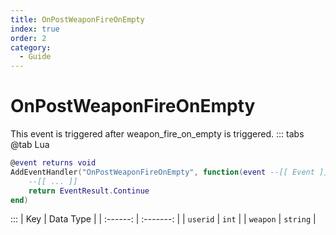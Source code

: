 ```yaml
---
title: OnPostWeaponFireOnEmpty
index: true
order: 2
category:
  - Guide
---
```


# OnPostWeaponFireOnEmpty
This event is triggered after weapon_fire_on_empty is triggered.
::: tabs
@tab Lua
```lua
@event returns void
AddEventHandler("OnPostWeaponFireOnEmpty", function(event --[[ Event ]])
    --[[ ... ]]
    return EventResult.Continue
end)
```

:::
|    Key   | Data Type |
| :------: | :-------: |
| `userid` |   `int`   |
| `weapon` |  `string` |